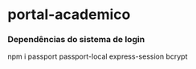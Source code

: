 # portal-academico

### Dependências do sistema de login

npm i passport passport-local express-session bcrypt


